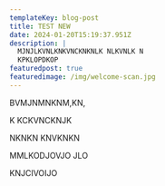 ```yaml
---
templateKey: blog-post
title: TEST NEW
date: 2024-01-20T15:19:37.951Z
description: |
  MJNJLKVNLKNKVNCKNKNLK NLKVNLK N 
  KPKLOPDKOP
featuredpost: true
featuredimage: /img/welcome-scan.jpg
---
```

BVMJNMNKNM,KN,

K KCKVNCKNJK

NKNKN KNVKNKN

MMLKODJOVJO JLO

KNJCIVOIJO